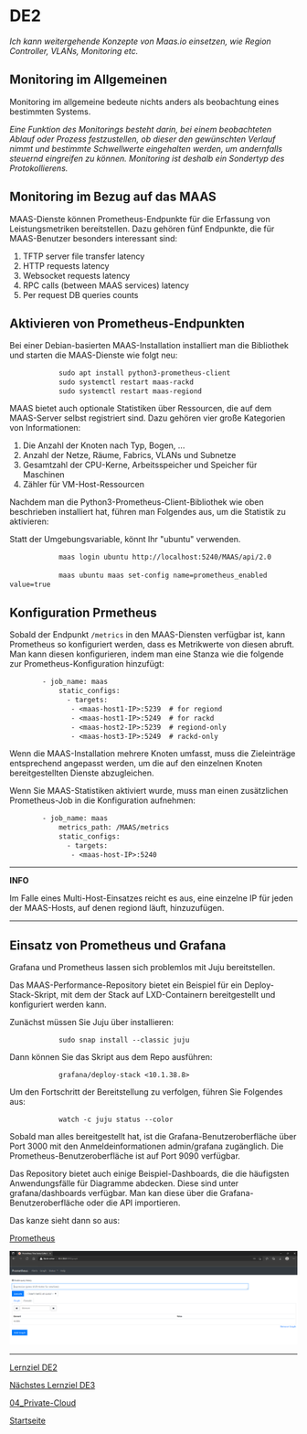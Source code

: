 # DE2
*Ich kann weitergehende Konzepte von Maas.io einsetzen, wie Region Controller, VLANs, Monitoring etc.*

## Monitoring im Allgemeinen

Monitoring im allgemeine bedeute nichts anders als beobachtung eines bestimmten Systems.

*Eine Funktion des Monitorings besteht darin, bei einem beobachteten Ablauf oder Prozess festzustellen, ob dieser den gewünschten Verlauf nimmt und bestimmte Schwellwerte eingehalten werden, um andernfalls steuernd eingreifen zu können. Monitoring ist deshalb ein Sondertyp des Protokollierens.*

## Monitoring im Bezug auf das MAAS

MAAS-Dienste können Prometheus-Endpunkte für die Erfassung von Leistungsmetriken bereitstellen. Dazu gehören fünf Endpunkte, die für MAAS-Benutzer besonders interessant sind:

1. TFTP server file transfer latency
2. HTTP requests latency
3. Websocket requests latency
4. RPC calls (between MAAS services) latency
5. Per request DB queries counts

## Aktivieren von Prometheus-Endpunkten

Bei einer Debian-basierten MAAS-Installation installiert man die Bibliothek und starten die MAAS-Dienste wie folgt neu:

                sudo apt install python3-prometheus-client
                sudo systemctl restart maas-rackd
                sudo systemctl restart maas-regiond


MAAS bietet auch optionale Statistiken über Ressourcen, die auf dem MAAS-Server selbst registriert sind. Dazu gehören vier große Kategorien von Informationen:

1. Die Anzahl der Knoten nach Typ, Bogen, ...
2. Anzahl der Netze, Räume, Fabrics, VLANs und Subnetze
3. Gesamtzahl der CPU-Kerne, Arbeitsspeicher und Speicher für Maschinen
4. Zähler für VM-Host-Ressourcen

Nachdem man die Python3-Prometheus-Client-Bibliothek wie oben beschrieben installiert hat, führen man Folgendes aus, um die Statistik zu aktivieren:

Statt der Umgebungsvariable, könnt Ihr "ubuntu" verwenden.

                maas login ubuntu http://localhost:5240/MAAS/api/2.0

                maas ubuntu maas set-config name=prometheus_enabled value=true

## Konfiguration Prmetheus

Sobald der Endpunkt `/metrics` in den MAAS-Diensten verfügbar ist, kann Prometheus so konfiguriert werden, dass es Metrikwerte von diesen abruft. Man kann diesen konfigurieren, indem man eine Stanza wie die folgende zur 
Prometheus-Konfiguration hinzufügt:

            - job_name: maas
                static_configs:
                  - targets:
                   - <maas-host1-IP>:5239  # for regiond
                   - <maas-host1-IP>:5249  # for rackd
                   - <maas-host2-IP>:5239  # regiond-only
                   - <maas-host3-IP>:5249  # rackd-only

Wenn die MAAS-Installation mehrere Knoten umfasst, muss die Zieleinträge entsprechend angepasst werden, um die auf den einzelnen Knoten bereitgestellten Dienste abzugleichen.

Wenn Sie MAAS-Statistiken aktiviert wurde, muss man einen zusätzlichen Prometheus-Job in die Konfiguration aufnehmen:

            - job_name: maas
                metrics_path: /MAAS/metrics
                static_configs:
                  - targets:
                   - <maas-host-IP>:5240

---
**INFO**

Im Falle eines Multi-Host-Einsatzes reicht es aus, eine einzelne IP für jeden der MAAS-Hosts, auf denen regiond läuft, hinzuzufügen.

---

## Einsatz von Prometheus und Grafana

Grafana und Prometheus lassen sich problemlos mit Juju bereitstellen.

Das MAAS-Performance-Repository bietet ein Beispiel für ein Deploy-Stack-Skript, mit dem der Stack auf LXD-Containern bereitgestellt und konfiguriert werden kann.

Zunächst müssen Sie Juju über installieren:

                sudo snap install --classic juju

Dann können Sie das Skript aus dem Repo ausführen:

                grafana/deploy-stack <10.1.38.8>

Um den Fortschritt der Bereitstellung zu verfolgen, führen Sie Folgendes aus:

                watch -c juju status --color

Sobald man alles bereitgestellt hat, ist die Grafana-Benutzeroberfläche über Port 3000 mit den Anmeldeinformationen admin/grafana zugänglich. Die Prometheus-Benutzeroberfläche ist auf Port 9090 verfügbar.

Das Repository bietet auch einige Beispiel-Dashboards, die die häufigsten Anwendungsfälle für Diagramme abdecken. Diese sind unter grafana/dashboards verfügbar. Man kan diese über die Grafana-Benutzeroberfläche oder die API importieren.

Das kanze sieht dann so aus:

[Prometheus](http://10.1.38.8:9090/graph)

![Prometheus](../00_Allgemein/images/04_Privat-Cloud/DE2_mon.png)

___

[Lernziel DE2](../04_Private-Cloud/DE2.md)

[Nächstes Lernziel DE3](../04_Private-Cloud/DE3.md)

[04_Private-Cloud](../04_Private-Cloud)

[Startseite](https://github.com/ask-yo-girl-about-me/Project-Future)
